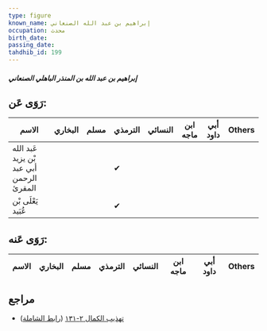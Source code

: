 ```yaml
---
type: figure
known_name: إبراهيم بن عبد الله الصنعاني
occupation: محدث
birth_date:
passing_date:
tahdhib_id: 199
---
```

##### إبراهيم بن عبد الله بن المنذر الباهلي الصنعاني

## رَوَى عَن:
| الاسم                                    | البخاري | مسلم | الترمذي | النسائي | ابن ماجه | أبي داود | Others |
| ---------------------------------------- | ------- | ---- | ------- | ------- | -------- | -------- | ------ |
| عَبد الله بْن يزيد أبي عبد الرحمن المقرئ |         |      | ✔       |         |          |          |        |
| يَعْلَى بْن عُبَيد                       |         |      | ✔       |         |          |          |        |
## رَوَى عَنه:
| الاسم | البخاري | مسلم | الترمذي | النسائي | ابن ماجه | أبي داود | Others |
| ----- | ------- | ---- | ------- | ------- | -------- | -------- | ------ |
## مراجع
- [تهذيب الكمال ٢-١٣١](obsidian://open?vault=Tahdhib-al-Kamal&file=Figures/١٩٩-إبراهيم%20بن%20عبد%20الله%20بن%20المنذر%20الباهلي%20الصنعاني) ([رابط الشاملة](https://shamela.ws/book/3722/612))